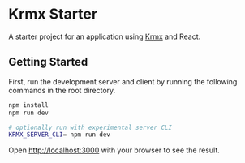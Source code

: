 # Krmx Starter
A starter project for an application using [Krmx](https://simonkarman.github.io/krmx) and React.

## Getting Started

First, run the development server and client by running the following commands in the root directory.

```bash
npm install
npm run dev

# optionally run with experimental server CLI
KRMX_SERVER_CLI= npm run dev
```

Open [http://localhost:3000](http://localhost:3000) with your browser to see the result.
